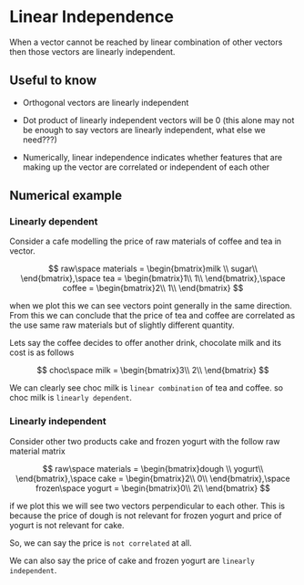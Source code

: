 # Linear Independence

When a vector cannot be reached by linear combination of other vectors then those vectors are linearly independent.

## Useful to know

* Orthogonal vectors are linearly independent

* Dot product of linearly independent vectors will be 0 (this alone may not be enough to say vectors are linearly independent, what else we need???)

* Numerically, linear independence indicates whether features that are making up the vector are correlated or independent of each other

## Numerical example

### Linearly dependent

Consider a cafe modelling the price of raw materials of coffee and tea in vector.

$$
raw\space materials = \begin{bmatrix}milk \\
sugar\\
\end{bmatrix},\space
tea = \begin{bmatrix}1\\
1\\
\end{bmatrix},\space
coffee = \begin{bmatrix}2\\
1\\
\end{bmatrix}
$$

when we plot this we can see vectors point generally in the same direction. From this we can conclude that the price of tea and coffee are correlated as the use same raw materials but of slightly different quantity.

Lets say the coffee decides to offer another drink, chocolate milk and its cost is as follows

$$
choc\space milk = \begin{bmatrix}3\\
2\\
\end{bmatrix}
$$

We can clearly see choc milk is `linear combination` of tea and coffee. so choc milk is `linearly dependent`.

### Linearly independent

Consider other two products cake and frozen yogurt with the follow raw material matrix

$$
raw\space materials = \begin{bmatrix}dough \\
yogurt\\
\end{bmatrix},\space
cake = \begin{bmatrix}2\\
0\\
\end{bmatrix},\space
frozen\space yogurt = \begin{bmatrix}0\\
2\\
\end{bmatrix}
$$

if we plot this we will see two vectors perpendicular to each other. This is because the price of dough is not relevant for frozen yogurt and price of yogurt is not relevant for cake.

So, we can say the price is `not correlated` at all.

We can also say the price of cake and frozen yogurt are `linearly independent`.
